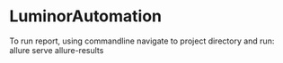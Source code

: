 # LuminorAutomation

To run report, using commandline navigate to project directory and run:
allure serve allure-results
